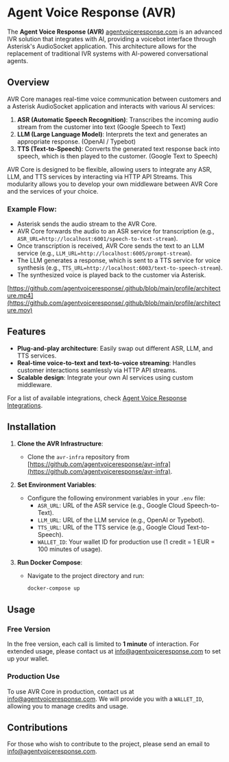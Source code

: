 # Agent Voice Response (AVR)

The **Agent Voice Response (AVR)** [agentvoiceresponse.com](https://www.agentvoiceresponse.com/) is an advanced IVR solution that integrates with AI, providing a voicebot interface through Asterisk's AudioSocket application. This architecture allows for the replacement of traditional IVR systems with AI-powered conversational agents.

## Overview

AVR Core manages real-time voice communication between customers and a Asterisk AudioSocket application and interacts with various AI services:

1. **ASR (Automatic Speech Recognition)**: Transcribes the incoming audio stream from the customer into text (Google Speech to Text)
2. **LLM (Large Language Model)**: Interprets the text and generates an appropriate response. (OpenAI / Typebot)
3. **TTS (Text-to-Speech)**: Converts the generated text response back into speech, which is then played to the customer. (Google Text to Speech)

AVR Core is designed to be flexible, allowing users to integrate any ASR, LLM, and TTS services by interacting via HTTP API Streams. This modularity allows you to develop your own middleware between AVR Core and the services of your choice.

### Example Flow:
- Asterisk sends the audio stream to the AVR Core.
- AVR Core forwards the audio to an ASR service for transcription (e.g., `ASR_URL=http://localhost:6001/speech-to-text-stream`).
- Once transcription is received, AVR Core sends the text to an LLM service (e.g., `LLM_URL=http://localhost:6005/prompt-stream`).
- The LLM generates a response, which is sent to a TTS service for voice synthesis (e.g., `TTS_URL=http://localhost:6003/text-to-speech-stream`).
- The synthesized voice is played back to the customer via Asterisk.

[https://github.com/agentvoiceresponse/.github/blob/main/profile/architecture.mp4](https://github.com/agentvoiceresponse/.github/blob/main/profile/architecture.mov)

## Features
- **Plug-and-play architecture**: Easily swap out different ASR, LLM, and TTS services.
- **Real-time voice-to-text and text-to-voice streaming**: Handles customer interactions seamlessly via HTTP API streams.
- **Scalable design**: Integrate your own AI services using custom middleware.
  
For a list of available integrations, check [Agent Voice Response Integrations](https://github.com/orgs/agentvoiceresponse/repositories).

## Installation

1. **Clone the AVR Infrastructure**: 
   - Clone the `avr-infra` repository from [https://github.com/agentvoiceresponse/avr-infra](https://github.com/agentvoiceresponse/avr-infra).

2. **Set Environment Variables**:
   - Configure the following environment variables in your `.env` file:
     - `ASR_URL`: URL of the ASR service (e.g., Google Cloud Speech-to-Text).
     - `LLM_URL`: URL of the LLM service (e.g., OpenAI or Typebot).
     - `TTS_URL`: URL of the TTS service (e.g., Google Cloud Text-to-Speech).
     - `WALLET_ID`: Your wallet ID for production use (1 credit = 1 EUR = 100 minutes of usage).

3. **Run Docker Compose**:
   - Navigate to the project directory and run:
     ```bash
     docker-compose up
     ```

## Usage

### Free Version
In the free version, each call is limited to **1 minute** of interaction. For extended usage, please contact us at [info@agentvoiceresponse.com](mailto:info@agentvoiceresponse.com) to set up your wallet.

### Production Use
To use AVR Core in production, contact us at [info@agentvoiceresponse.com](mailto:info@agentvoiceresponse.com). We will provide you with a `WALLET_ID`, allowing you to manage credits and usage.

## Contributions

For those who wish to contribute to the project, please send an email to [info@agentvoiceresponse.com](mailto:info@agentvoiceresponse.com).
